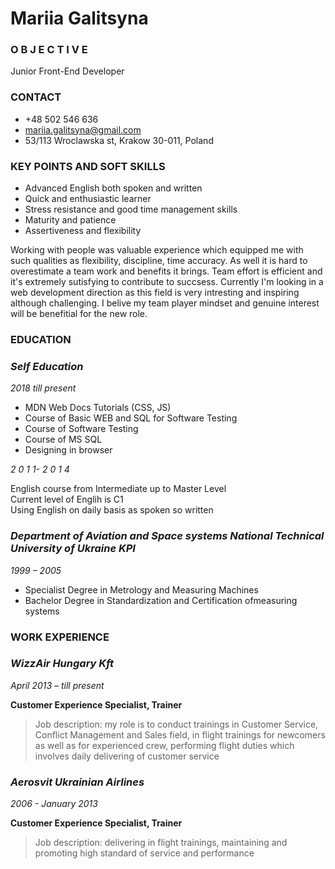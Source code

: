  # Mariia Galitsyna

### O B J E C T I V E
Junior Front-End Developer

### CONTACT
* +48 502 546 636
* mariia.galitsyna@gmail.com
* 53/113 Wroclawska st, Krakow 30-011, Poland


### KEY POINTS AND SOFT SKILLS
* Advanced English both spoken and written  
* Quick and enthusiastic learner
* Stress resistance and good time management skills
* Maturity and patience
* Assertiveness and flexibility

Working with people was valuable experience which equipped me with such qualities as flexibility, discipline, time accuracy. As well it is hard to overestimate a team work and benefits it brings. Team effort is efficient and it's extremely sutisfying to contribute to succsess.  Currently I'm looking in a web development direction as this field is very intresting and inspiring although challenging. I belive my team player mindset and genuine interest will be benefitial for the new role.


### EDUCATION
  ### *Self Education*

  *2018 till present*
  * MDN Web Docs Tutorials (CSS, JS)
  * Course of Basic WEB and SQL for Software Testing
  * Course of Software Testing
  * Course of MS SQL
  * Designing in browser


*2 0 1 1- 2 0 1 4*

English course from Intermediate up to Master Level\
Current level of Englih is C1\
Using English on daily basis as spoken so written


### *Department of Aviation and Space systems National Technical University of Ukraine KPI*

*1999 – 2005*

* Specialist Degree in Metrology and Measuring Machines
* Bachelor Degree in Standardization and Certification ofmeasuring systems


### WORK EXPERIENCE

 ### *WizzAir Hungary Kft*
 
 *April 2013 – till present* 

**Customer Experience Specialist, Trainer**

> Job description: my role is to conduct trainings in Customer Service, Conflict Management and Sales field, in flight trainings for newcomers as well as for experienced crew, performing flight duties which involves daily delivering of customer service 


### *Aerosvit Ukrainian Airlines* 

 *2006 - January 2013*

**Customer Experience Specialist, Trainer** 

> Job description: delivering in flight trainings, maintaining and promoting high standard of service and performance
